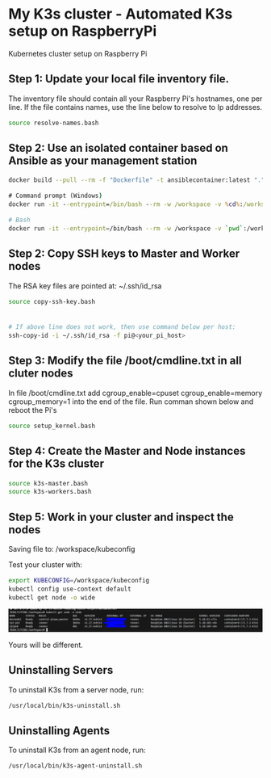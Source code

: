 # My K3s cluster - Automated K3s setup on RaspberryPi
Kubernetes cluster setup on Raspberry Pi


## Step 1: Update your local file inventory file.
The inventory file should contain all your Raspberry Pi's hostnames, one per line. If the file contains names, use the line below to resolve to Ip addresses.

```bash
source resolve-names.bash
```
## Step 2: Use an isolated container based on Ansible as your management station
```bash
docker build --pull --rm -f "Dockerfile" -t ansiblecontainer:latest "."
```



```cmd
# Command prompt (Windows)
docker run -it --entrypoint=/bin/bash --rm -w /workspace -v %cd%:/workspace ansiblecontainer
```

```bash
# Bash
docker run -it --entrypoint=/bin/bash --rm -w /workspace -v `pwd`:/workspace ansiblecontainer
```

## Step 2: Copy SSH keys to Master and Worker nodes
The RSA key files are pointed at: ~/.ssh/id_rsa 
```bash
source copy-ssh-key.bash


# If above line does not work, then use command below per host:
ssh-copy-id -i ~/.ssh/id_rsa -f pi@<your_pi_host>
``` 

## Step 3: Modify the file /boot/cmdline.txt in all cluter nodes
In file /boot/cmdline.txt add cgroup_enable=cpuset cgroup_enable=memory cgroup_memory=1 into the end of the file.
Run comman shown below and reboot the Pi's

```bash
source setup_kernel.bash
```

## Step 4: Create the Master and Node instances for the K3s cluster
```bash
source k3s-master.bash
source k3s-workers.bash
```
## Step 5: Work in your cluster and inspect the nodes
Saving file to: /workspace/kubeconfig

Test your cluster with:
```bash
export KUBECONFIG=/workspace/kubeconfig
kubectl config use-context default
kubectl get node -o wide
```
![image info](k3s-ready.PNG)

Yours will be different.

## Uninstalling Servers
To uninstall K3s from a server node, run:

```bash
/usr/local/bin/k3s-uninstall.sh
```

## Uninstalling Agents
To uninstall K3s from an agent node, run:
```bash
/usr/local/bin/k3s-agent-uninstall.sh
```
